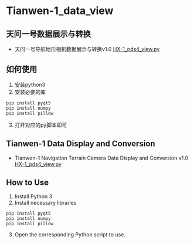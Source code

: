 # Tianwen-1_data_view
## 天问一号数据展示与转换
- 天问一号导航地形相机数据展示与转换v1.0
 [HX-1_pds4_view.py](https://github.com/BG9OXA/Tianwen1_data_view/blob/main/HX-1_pds4_view.py)
 ## 如何使用
1. 安装python3
2. 安装必要的库
```
pip install pyqt5
pip install numpy
pip install pillow
```
3. 打开对应的py脚本即可

## Tianwen-1 Data Display and Conversion
- Tianwen-1 Navigation Terrain Camera Data Display and Conversion v1.0
 [HX-1_pds4_view.py](https://github.com/BG9OXA/Tianwen1_data_view/blob/main/HX-1_pds4_view.py)

## How to Use
1. Install Python 3
2. Install necessary libraries
```
pip install pyqt5
pip install numpy
pip install pillow
```
3. Open the corresponding Python script to use.
